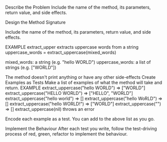 Describe the Problem Include the name of the method, its parameters, return value, and side effects.

Design the Method Signature

Include the name of the method, its parameters, return value, and side effects.

EXAMPLE
extract_upper extracts uppercase words from a string
uppercase_words = extract_uppercase(mixed_words)

mixed_words: a string (e.g. "hello WORLD") uppercase_words: a list of strings (e.g. ["WORLD"])

The method doesn't print anything or have any other side-effects
Create Examples as Tests Make a list of examples of what the method will take and return.
EXAMPLE
extract_uppercase("hello WORLD") => ["WORLD"] extract_uppercase("HELLO WORLD") => ["HELLO", "WORLD"] extract_uppercase("hello world") => [] extract_uppercase("hello WoRLD") => [] extract_uppercase("hello WORLD!") => ["WORLD"] extract_uppercase("") => [] extract_uppercase(nil) throws an error

Encode each example as a test. You can add to the above list as you go.

Implement the Behaviour
After each test you write, follow the test-driving process of red, green, refactor to implement the behaviour.